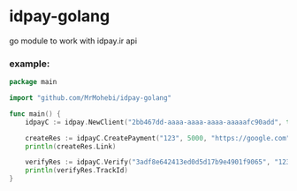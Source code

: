 # idpay-golang
go module to work with idpay.ir api 


### example:

```go
package main

import "github.com/MrMohebi/idpay-golang"

func main() {
	idpayC := idpay.NewClient("2bb467dd-aaaa-aaaa-aaaa-aaaaafc90add", true)

	createRes := idpayC.CreatePayment("123", 5000, "https://google.com", "", "", "", "")
	println(createRes.Link)

	verifyRes := idpayC.Verify("3adf8e642413ed0d5d17b9e4901f9065", "123")
	println(verifyRes.TrackId)
}
```